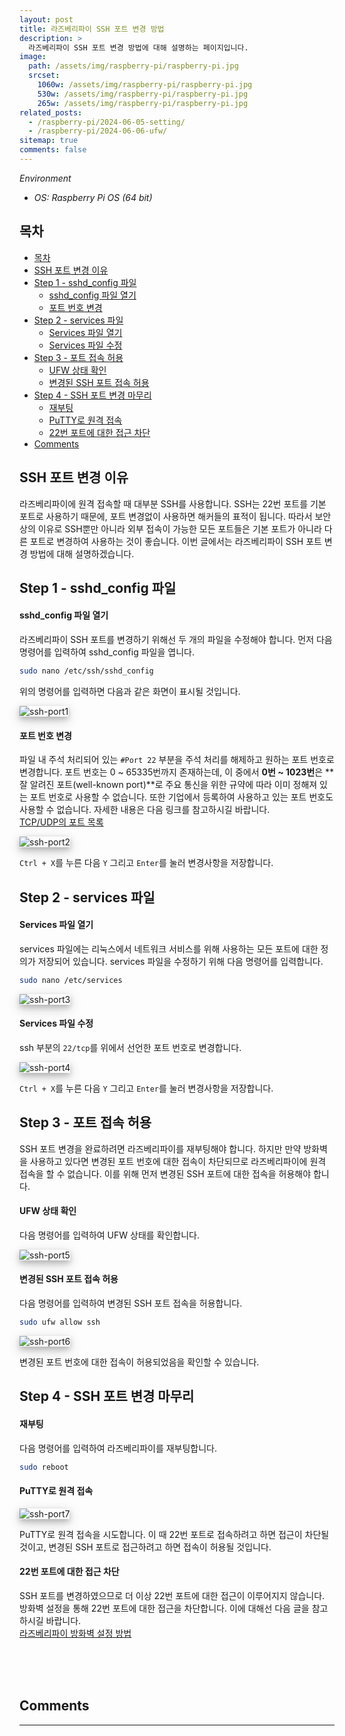 ```yaml
---
layout: post
title: 라즈베리파이 SSH 포트 변경 방법
description: >
  라즈베리파이 SSH 포트 변경 방법에 대해 설명하는 페이지입니다.
image:
  path: /assets/img/raspberry-pi/raspberry-pi.jpg
  srcset:
    1060w: /assets/img/raspberry-pi/raspberry-pi.jpg
    530w: /assets/img/raspberry-pi/raspberry-pi.jpg
    265w: /assets/img/raspberry-pi/raspberry-pi.jpg
related_posts:
  - /raspberry-pi/2024-06-05-setting/
  - /raspberry-pi/2024-06-06-ufw/
sitemap: true
comments: false
---
```


<i>Environment</i>

- <i>OS: Raspberry Pi OS (64 bit)</i>

## 목차

- [목차](#목차)
- [SSH 포트 변경 이유](#ssh-포트-변경-이유)
- [Step 1 - sshd_config 파일](#step-1---sshd_config-파일)
  - [sshd_config 파일 열기](#sshd_config-파일-열기)
  - [포트 번호 변경](#포트-번호-변경)
- [Step 2 - services 파일](#step-2---services-파일)
  - [Services 파일 열기](#services-파일-열기)
  - [Services 파일 수정](#services-파일-수정)
- [Step 3 - 포트 접속 허용](#step-3---포트-접속-허용)
  - [UFW 상태 확인](#ufw-상태-확인)
  - [변경된 SSH 포트 접속 허용](#변경된-ssh-포트-접속-허용)
- [Step 4 - SSH 포트 변경 마무리](#step-4---ssh-포트-변경-마무리)
  - [재부팅](#재부팅)
  - [PuTTY로 원격 접속](#putty로-원격-접속)
  - [22번 포트에 대한 접근 차단](#22번-포트에-대한-접근-차단)
- [Comments](#comments)

## SSH 포트 변경 이유

라즈베리파이에 원격 접속할 때 대부분 SSH를 사용합니다. SSH는 22번 포트를 기본 포트로 사용하기 때문에, 포트 변경없이 사용하면 해커들의 표적이 됩니다. 따라서 보안상의 이유로 SSH뿐만 아니라 외부 접속이 가능한 모든 포트들은 기본 포트가 아니라 다른 포트로 변경하여 사용하는 것이 좋습니다. 이번 글에서는 라즈베리파이 SSH 포트 변경 방법에 대해 설명하겠습니다.

## Step 1 - sshd_config 파일

#### sshd_config 파일 열기

라즈베리파이 SSH 포트를 변경하기 위해선 두 개의 파일을 수정해야 합니다. 먼저 다음 명령어를 입력하여 sshd_config 파일을 엽니다.

```bash
sudo nano /etc/ssh/sshd_config
```

위의 명령어를 입력하면 다음과 같은 화면이 표시될 것입니다.

<img src="/assets/img/raspberry-pi/ssh/ssh-port1.png" alt="ssh-port1" style="box-shadow: 0 4px 8px 0 rgba(0, 0, 0, 0.2), 0 6px 20px 0 rgba(0, 0, 0, 0.19);"/>

#### 포트 번호 변경

파일 내 주석 처리되어 있는 `#Port 22` 부분을 주석 처리를 해제하고 원하는 포트 번호로 변경합니다. 포트 번호는 0 ~ 65335번까지 존재하는데, 이 중에서 **0번 ~ 1023번**은 **잘 알려진 포트(well-known port)**로 주요 통신을 위한 규약에 따라 이미 정해져 있는 포트 번호로 사용할 수 없습니다. 또한 기업에서 등록하여 사용하고 있는 포트 번호도 사용할 수 없습니다. 자세한 내용은 다음 링크를 참고하시길 바랍니다.  
<a href="https://ko.wikipedia.org/wiki/TCP/UDP%EC%9D%98_%ED%8F%AC%ED%8A%B8_%EB%AA%A9%EB%A1%9D" target="_blank">TCP/UDP의 포트 목록</a>

<img src="/assets/img/raspberry-pi/ssh/ssh-port2.png" alt="ssh-port2" style="box-shadow: 0 4px 8px 0 rgba(0, 0, 0, 0.2), 0 6px 20px 0 rgba(0, 0, 0, 0.19);"/>

`Ctrl + X`를 누른 다음 `Y` 그리고 `Enter`를 눌러 변경사항을 저장합니다.

## Step 2 - services 파일

#### Services 파일 열기

services 파일에는 리눅스에서 네트워크 서비스를 위해 사용하는 모든 포트에 대한 정의가 저장되어 있습니다. services 파일을 수정하기 위해 다음 명령어를 입력합니다.

```bash
sudo nano /etc/services
```

<img src="/assets/img/raspberry-pi/ssh/ssh-port3.png" alt="ssh-port3" style="box-shadow: 0 4px 8px 0 rgba(0, 0, 0, 0.2), 0 6px 20px 0 rgba(0, 0, 0, 0.19);"/>

#### Services 파일 수정

ssh 부분의 `22/tcp`를 위에서 선언한 포트 번호로 변경합니다.

<img src="/assets/img/raspberry-pi/ssh/ssh-port4.png" alt="ssh-port4" style="box-shadow: 0 4px 8px 0 rgba(0, 0, 0, 0.2), 0 6px 20px 0 rgba(0, 0, 0, 0.19);"/>

`Ctrl + X`를 누른 다음 `Y` 그리고 `Enter`를 눌러 변경사항을 저장합니다.

## Step 3 - 포트 접속 허용

SSH 포트 변경을 완료하려면 라즈베리파이를 재부팅해야 합니다. 하지만 만약 방화벽을 사용하고 있다면 변경된 포트 번호에 대한 접속이 차단되므로 라즈베리파이에 원격 접속을 할 수 없습니다. 이를 위해 먼저 변경된 SSH 포트에 대한 접속을 허용해야 합니다.

#### UFW 상태 확인

다음 명령어를 입력하여 UFW 상태를 확인합니다.

<img src="/assets/img/raspberry-pi/ssh/ssh-port5.png" alt="ssh-port5" style="box-shadow: 0 4px 8px 0 rgba(0, 0, 0, 0.2), 0 6px 20px 0 rgba(0, 0, 0, 0.19);"/>

#### 변경된 SSH 포트 접속 허용

다음 명령어를 입력하여 변경된 SSH 포트 접속을 허용합니다.

```bash
sudo ufw allow ssh
```

<img src="/assets/img/raspberry-pi/ssh/ssh-port6.png" alt="ssh-port6" style="box-shadow: 0 4px 8px 0 rgba(0, 0, 0, 0.2), 0 6px 20px 0 rgba(0, 0, 0, 0.19);"/>

변경된 포트 번호에 대한 접속이 허용되었음을 확인할 수 있습니다.

## Step 4 - SSH 포트 변경 마무리

#### 재부팅

다음 명령어를 입력하여 라즈베리파이를 재부팅합니다.

```bash
sudo reboot
```

#### PuTTY로 원격 접속

<img src="/assets/img/raspberry-pi/ssh/ssh-port7.png" alt="ssh-port7" style="box-shadow: 0 4px 8px 0 rgba(0, 0, 0, 0.2), 0 6px 20px 0 rgba(0, 0, 0, 0.19);"/>

PuTTY로 원격 접속을 시도합니다. 이 때 22번 포트로 접속하려고 하면 접근이 차단될 것이고, 변경된 SSH 포트로 접근하려고 하면 접속이 허용될 것입니다.

#### 22번 포트에 대한 접근 차단

SSH 포트를 변경하였으므로 더 이상 22번 포트에 대한 접근이 이루어지지 않습니다. 방화벽 설정을 통해 22번 포트에 대한 접근을 차단합니다. 이에 대해선 다음 글을 참고하시길 바랍니다.  
<a href="../2024-06-06-ufw/" alt="ufw">라즈베리파이 방화벽 설정 방법</a>

<br />
<br />
<br />

## Comments

<hr />
<script
  src="https://utteranc.es/client.js"
  repo="HyunJinNo/HyunJinNo.github.io"
  issue-term="pathname"
  theme="github-light"
  crossorigin="anonymous"
  async
></script>
